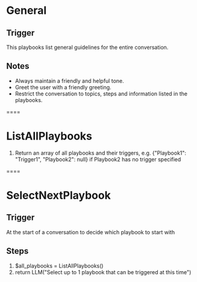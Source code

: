 # General

## Trigger
This playbooks list general guidelines for the entire conversation.

## Notes
- Always maintain a friendly and helpful tone.
- Greet the user with a friendly greeting.
- Restrict the conversation to topics, steps and information listed in the playbooks.

====

# ListAllPlaybooks
1. Return an array of all playbooks and their triggers, e.g. {"Playbook1": "Trigger1", "Playbook2": null} if Playbook2 has no trigger specified

====

# SelectNextPlaybook

## Trigger
At the start of a conversation to decide which playbook to start with

## Steps
1. $all_playbooks = ListAllPlaybooks()
2. return LLM("Select up to 1 playbook that can be triggered at this time")
